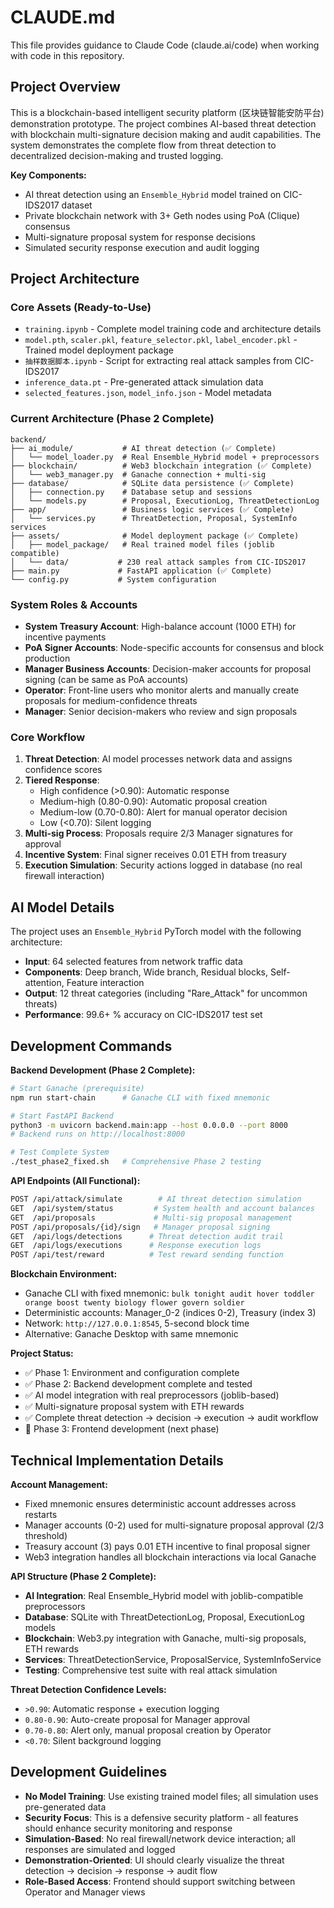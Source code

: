 # CLAUDE.md

This file provides guidance to Claude Code (claude.ai/code) when working with code in this repository.

## Project Overview

This is a blockchain-based intelligent security platform (区块链智能安防平台) demonstration prototype. The project combines AI-based threat detection with blockchain multi-signature decision making and audit capabilities. The system demonstrates the complete flow from threat detection to decentralized decision-making and trusted logging.

**Key Components:**
- AI threat detection using an `Ensemble_Hybrid` model trained on CIC-IDS2017 dataset
- Private blockchain network with 3+ Geth nodes using PoA (Clique) consensus
- Multi-signature proposal system for response decisions
- Simulated security response execution and audit logging

## Project Architecture

### Core Assets (Ready-to-Use)
- `training.ipynb` - Complete model training code and architecture details
- `model.pth`, `scaler.pkl`, `feature_selector.pkl`, `label_encoder.pkl` - Trained model deployment package
- `抽样数据脚本.ipynb` - Script for extracting real attack samples from CIC-IDS2017
- `inference_data.pt` - Pre-generated attack simulation data
- `selected_features.json`, `model_info.json` - Model metadata

### Current Architecture (Phase 2 Complete)
```
backend/
├── ai_module/           # AI threat detection (✅ Complete)
│   └── model_loader.py  # Real Ensemble_Hybrid model + preprocessors
├── blockchain/          # Web3 blockchain integration (✅ Complete)
│   └── web3_manager.py  # Ganache connection + multi-sig
├── database/            # SQLite data persistence (✅ Complete)
│   ├── connection.py    # Database setup and sessions
│   └── models.py        # Proposal, ExecutionLog, ThreatDetectionLog
├── app/                 # Business logic services (✅ Complete)
│   └── services.py      # ThreatDetection, Proposal, SystemInfo services
├── assets/              # Model deployment package (✅ Complete)
│   ├── model_package/   # Real trained model files (joblib compatible)
│   └── data/           # 230 real attack samples from CIC-IDS2017
├── main.py             # FastAPI application (✅ Complete)
└── config.py           # System configuration
```

### System Roles & Accounts
- **System Treasury Account**: High-balance account (1000 ETH) for incentive payments
- **PoA Signer Accounts**: Node-specific accounts for consensus and block production
- **Manager Business Accounts**: Decision-maker accounts for proposal signing (can be same as PoA accounts)
- **Operator**: Front-line users who monitor alerts and manually create proposals for medium-confidence threats
- **Manager**: Senior decision-makers who review and sign proposals

### Core Workflow
1. **Threat Detection**: AI model processes network data and assigns confidence scores
2. **Tiered Response**:
   - High confidence (>0.90): Automatic response
   - Medium-high (0.80-0.90): Automatic proposal creation
   - Medium-low (0.70-0.80): Alert for manual operator decision
   - Low (<0.70): Silent logging
3. **Multi-sig Process**: Proposals require 2/3 Manager signatures for approval
4. **Incentive System**: Final signer receives 0.01 ETH from treasury
5. **Execution Simulation**: Security actions logged in database (no real firewall interaction)

## AI Model Details

The project uses an `Ensemble_Hybrid` PyTorch model with the following architecture:
- **Input**: 64 selected features from network traffic data
- **Components**: Deep branch, Wide branch, Residual blocks, Self-attention, Feature interaction
- **Output**: 12 threat categories (including "Rare_Attack" for uncommon threats)
- **Performance**: 99.6+ % accuracy on CIC-IDS2017 test set

## Development Commands

**Backend Development (Phase 2 Complete):**
```bash
# Start Ganache (prerequisite)
npm run start-chain      # Ganache CLI with fixed mnemonic

# Start FastAPI Backend
python3 -m uvicorn backend.main:app --host 0.0.0.0 --port 8000
# Backend runs on http://localhost:8000

# Test Complete System
./test_phase2_fixed.sh   # Comprehensive Phase 2 testing
```

**API Endpoints (All Functional):**
```bash
POST /api/attack/simulate        # AI threat detection simulation
GET  /api/system/status         # System health and account balances
GET  /api/proposals             # Multi-sig proposal management
POST /api/proposals/{id}/sign   # Manager proposal signing
GET  /api/logs/detections      # Threat detection audit trail
GET  /api/logs/executions      # Response execution logs
POST /api/test/reward          # Test reward sending function
```

**Blockchain Environment:**
- Ganache CLI with fixed mnemonic: `bulk tonight audit hover toddler orange boost twenty biology flower govern soldier`
- Deterministic accounts: Manager_0-2 (indices 0-2), Treasury (index 3) 
- Network: `http://127.0.0.1:8545`, 5-second block time
- Alternative: Ganache Desktop with same mnemonic

**Project Status:**
- ✅ Phase 1: Environment and configuration complete
- ✅ Phase 2: Backend development complete and tested
- ✅ AI model integration with real preprocessors (joblib-based)
- ✅ Multi-signature proposal system with ETH rewards
- ✅ Complete threat detection → decision → execution → audit workflow
- 🔄 Phase 3: Frontend development (next phase)

## Technical Implementation Details

**Account Management:**
- Fixed mnemonic ensures deterministic account addresses across restarts
- Manager accounts (0-2) used for multi-signature proposal approval (2/3 threshold)
- Treasury account (3) pays 0.01 ETH incentive to final proposal signer
- Web3 integration handles all blockchain interactions via local Ganache

**API Structure (Phase 2 Complete):**
- **AI Integration**: Real Ensemble_Hybrid model with joblib-compatible preprocessors
- **Database**: SQLite with ThreatDetectionLog, Proposal, ExecutionLog models
- **Blockchain**: Web3.py integration with Ganache, multi-sig proposals, ETH rewards
- **Services**: ThreatDetectionService, ProposalService, SystemInfoService
- **Testing**: Comprehensive test suite with real attack simulation

**Threat Detection Confidence Levels:**
- `>0.90`: Automatic response + execution logging
- `0.80-0.90`: Auto-create proposal for Manager approval
- `0.70-0.80`: Alert only, manual proposal creation by Operator
- `<0.70`: Silent background logging

## Development Guidelines

- **No Model Training**: Use existing trained model files; all simulation uses pre-generated data
- **Security Focus**: This is a defensive security platform - all features should enhance security monitoring and response
- **Simulation-Based**: No real firewall/network device interaction; all responses are simulated and logged
- **Demonstration-Oriented**: UI should clearly visualize the threat detection → decision → response → audit flow
- **Role-Based Access**: Frontend should support switching between Operator and Manager views